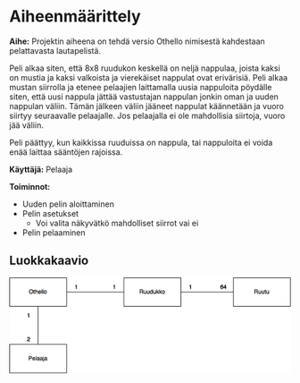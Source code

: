 ﻿# Aiheenmäärittely

**Aihe:** Projektin aiheena on tehdä versio Othello nimisestä kahdestaan pelattavasta lautapelistä. 

Peli alkaa siten, että 8x8 ruudukon keskellä on neljä nappulaa, joista kaksi on mustia ja kaksi valkoista ja vierekäiset nappulat ovat erivärisiä. Peli alkaa mustan siirrolla ja etenee pelaajien
laittamalla uusia nappuloita pöydälle siten, että uusi nappula jättää vastustajan nappulan jonkin oman ja uuden nappulan väliin. Tämän jälkeen väliin jääneet nappulat käännetään
ja vuoro siirtyy seuraavalle pelaajalle. Jos pelaajalla ei ole mahdollisia siirtoja, vuoro jää väliin.

Peli päättyy, kun kaikkissa ruuduissa on nappula, tai nappuloita ei voida enää laittaa sääntöjen rajoissa.


**Käyttäjä:** Pelaaja

**Toiminnot:**

* Uuden pelin aloittaminen
* Pelin asetukset
  * Voi valita näkyvätkö mahdolliset siirrot vai ei
* Pelin pelaaminen

## Luokkakaavio

![Luokkakaavio](/dokumentaatio/Luokkakaavio.png "Luokkakaavio")
